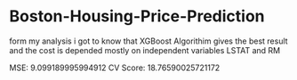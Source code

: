 # Boston-Housing-Price-Prediction

form my analysis i got to know that XGBoost Algorithim gives the best result
and the cost is depended mostly on independent variables LSTAT and RM


MSE: 9.099189995994912
CV Score: 18.76590025721172
